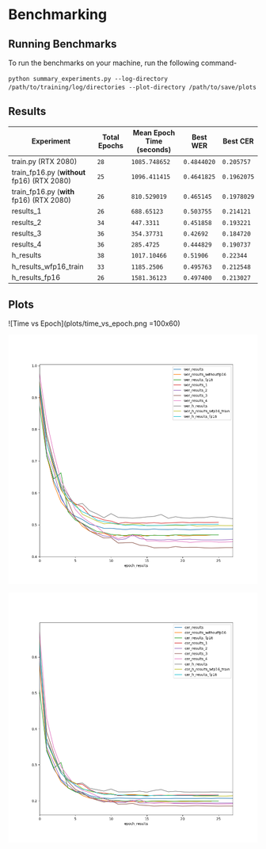 # Benchmarking
## Running Benchmarks

To run the benchmarks on your machine, run the following command-

`python summary_experiments.py --log-directory /path/to/training/log/directories --plot-directory /path/to/save/plots`


## Results


|          Experiment      |Total Epochs  |Mean Epoch Time (seconds)                         |Best WER    | Best CER
|----------------|-------------------------------|-----------------------------|------------|-
|train.py (RTX 2080)		 |`28`            |`1085.748652`                |`0.4844020`|`0.205757`
|train_fp16.py (**without** fp16) (RTX 2080)  |`25`            |`1096.411415`          |`0.4641825` |`0.1962075`
|train_fp16.py (**with** fp16)  (RTX 2080)        |`26`|`810.529019`|`0.465145`|`0.1978029`
|results_1          |`26`|`688.65123`|`0.503755`|`0.214121`
|results_2          |`34`|`447.3311`|`0.451858`|`0.193221`
|results_3          |`36`|`354.37731`|`0.42692`|`0.184720`
|results_4          |`36`|`285.4725`|`0.444829`|`0.190737`
|h_results		 |`38`            |`1017.10466`                |`0.51906`|`0.22344`
|h_results_wfp16_train   |`33`            |`1185.2506`          |`0.495763` |`0.212548`
|h_results_fp16         |`26`|`1581.36123`|`0.497400`|`0.213027`

## Plots


![Time vs Epoch](plots/time_vs_epoch.png =100x60)


![WER vs Epoch](plots/wer_vs_epoch.png)


![CER vs Epoch](plots/cer_vs_epoch.png)
